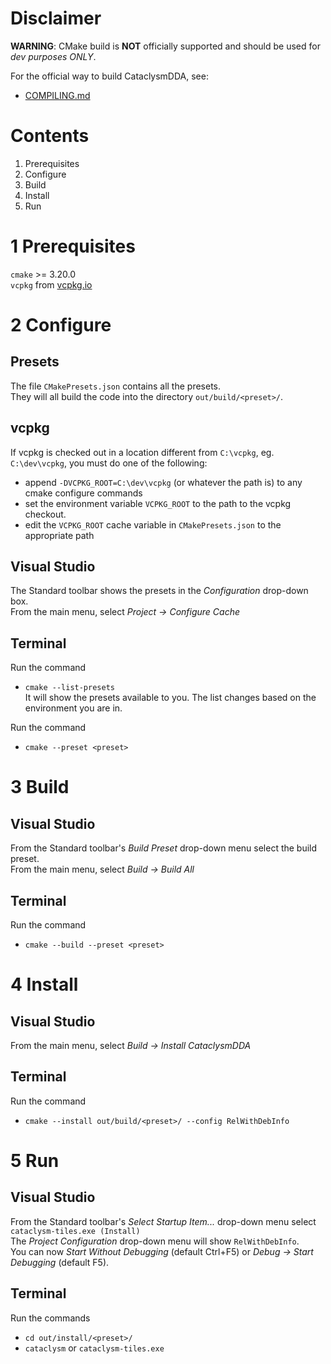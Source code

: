# Disclaimer

**WARNING**: CMake build is **NOT** officially supported and should be used for *dev purposes ONLY*.

For the official way to build CataclysmDDA, see:
  * [COMPILING.md](COMPILING.md)

# Contents

1. Prerequisites
2. Configure
3. Build
4. Install
5. Run

# 1 Prerequisites

`cmake` >= 3.20.0<br/>
`vcpkg` from [vcpkg.io](https://vcpkg.io/en/getting-started.html)

# 2 Configure

## Presets
The file `CMakePresets.json` contains all the presets.<br/>
They will all build the code into the directory `out/build/<preset>/`.

## vcpkg

If vcpkg is checked out in a location different from `C:\vcpkg`, eg. `C:\dev\vcpkg`, you must do one of the following:
  * append `-DVCPKG_ROOT=C:\dev\vcpkg` (or whatever the path is) to any cmake configure commands
  * set the environment variable `VCPKG_ROOT` to the path to the vcpkg checkout.
  * edit the `VCPKG_ROOT` cache variable in `CMakePresets.json` to the appropriate path

## Visual Studio
The Standard toolbar shows the presets in the _Configuration_ drop-down box.<br/>
From the main menu, select _Project -> Configure Cache_

## Terminal
Run the command
 * `cmake --list-presets`<br/>
It will show the presets available to you.
The list changes based on the environment you are in.

Run the command
 * `cmake --preset <preset>`
 
# 3 Build

## Visual Studio
From the Standard toolbar's _Build Preset_ drop-down menu select the build preset.<br/>
From the main menu, select _Build -> Build All_

## Terminal
Run the command
 * `cmake --build --preset <preset>`

# 4 Install

## Visual Studio
From the main menu, select _Build -> Install CataclysmDDA_

## Terminal
Run the command
 * `cmake --install out/build/<preset>/ --config RelWithDebInfo`

# 5 Run

 ## Visual Studio
From the Standard toolbar's _Select Startup Item..._ drop-down menu select `cataclysm-tiles.exe (Install)` <br/>
The _Project Configuration_ drop-down menu will show `RelWithDebInfo`.<br/>
You can now _Start Without Debugging_ (default Ctrl+F5) or _Debug -> Start Debugging_ (default F5).

 ## Terminal
 Run the commands
  * `cd out/install/<preset>/`
  * `cataclysm` or `cataclysm-tiles.exe`
